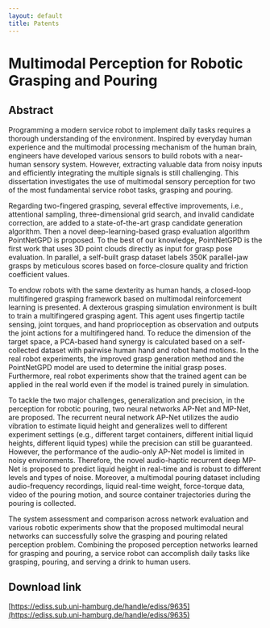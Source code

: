 ```yaml
---
layout: default
title: Patents
---
```

# Multimodal Perception for Robotic Grasping and Pouring

## Abstract

Programming a modern service robot to implement daily tasks requires a thorough understanding of the environment. Inspired by everyday human experience and the multimodal processing mechanism of the human brain, engineers have developed various sensors to build robots with a near-human sensory system. However, extracting valuable data from noisy inputs and efficiently integrating the multiple signals is still challenging. This dissertation investigates the use of multimodal sensory perception for two of the most fundamental service robot tasks, grasping and pouring.

Regarding two-fingered grasping, several effective improvements, i.e., attentional sampling, three-dimensional grid search, and invalid candidate correction, are added to a state-of-the-art grasp candidate generation algorithm. Then a novel deep-learning-based grasp evaluation algorithm PointNetGPD is proposed. To the best of our knowledge, PointNetGPD is the first work that uses 3D point clouds directly as input for grasp pose evaluation. In parallel, a self-built grasp dataset labels 350K parallel-jaw grasps by meticulous scores based on force-closure quality and friction coefficient values.

To endow robots with the same dexterity as human hands, a closed-loop multifingered grasping framework based on multimodal reinforcement learning is presented. A dexterous grasping simulation environment is built to train a multifingered grasping agent. This agent uses fingertip tactile sensing, joint torques, and hand proprioception as observation and outputs the joint actions for a multifingered hand. To reduce the dimension of the target space, a PCA-based hand synergy is calculated based on a self-collected dataset with pairwise human hand and robot hand motions. In the real robot experiments, the improved grasp generation method and the PointNetGPD model are used to determine the initial grasp poses. Furthermore, real robot experiments show that the trained agent can be applied in the real world even if the model is trained purely in simulation.

To tackle the two major challenges, generalization and precision, in the perception for robotic pouring, two neural networks AP-Net and MP-Net, are proposed. The recurrent neural network AP-Net utilizes the audio vibration to estimate liquid height and generalizes well to different experiment settings (e.g., different target containers, different initial liquid heights, different liquid types) while the precision can still be guaranteed. However, the performance of the audio-only AP-Net model is limited in noisy environments. Therefore, the novel audio-haptic recurrent deep MP-Net is proposed to predict liquid height in real-time and is robust to different levels and types of noise. Moreover, a multimodal pouring dataset including audio-frequency recordings, liquid real-time weight, force-torque data, video of the pouring motion, and source container trajectories during the pouring is collected.

The system assessment and comparison across network evaluation and various robotic experiments show that the proposed multimodal neural networks can successfully solve the grasping and pouring related perception problem. Combining the proposed perception networks learned for grasping and pouring, a service robot can accomplish daily tasks like grasping, pouring, and serving a drink to human users.

## Download link

[https://ediss.sub.uni-hamburg.de/handle/ediss/9635](https://ediss.sub.uni-hamburg.de/handle/ediss/9635)
